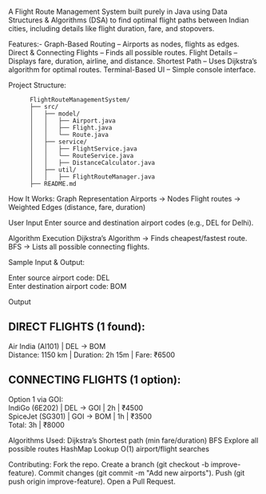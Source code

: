 A Flight Route Management System built purely in Java using Data Structures & Algorithms (DSA) to find optimal flight paths between Indian cities, including details like flight duration, fare, and stopovers.

Features:- Graph-Based Routing – Airports as nodes, flights as edges.
           Direct & Connecting Flights – Finds all possible routes.
           Flight Details – Displays fare, duration, airline, and distance.
           Shortest Path – Uses Dijkstra’s algorithm for optimal routes.
           Terminal-Based UI – Simple console interface.

Project Structure:

          FlightRouteManagementSystem/  
          ├── src/  
          │   ├── model/  
          │   │   ├── Airport.java  
          │   │   ├── Flight.java  
          │   │   └── Route.java  
          │   ├── service/  
          │   │   ├── FlightService.java  
          │   │   └── RouteService.java  
          │   │   ├── DistanceCalculator.java  
          │   ├── util/  
          │   │   ├── FlightRouteManager.java  
          ├── README.md  

How It Works:
Graph Representation
Airports → Nodes
Flight routes → Weighted Edges (distance, fare, duration)

User Input
Enter source and destination airport codes (e.g., DEL for Delhi).


Algorithm Execution
Dijkstra’s Algorithm → Finds cheapest/fastest route.
BFS → Lists all possible connecting flights.


Sample Input & Output:

Enter source airport code: DEL  
Enter destination airport code: BOM  

Output

DIRECT FLIGHTS (1 found):  
---------------------------------  
Air India (AI101) | DEL → BOM  
Distance: 1150 km | Duration: 2h 15m | Fare: ₹6500  

CONNECTING FLIGHTS (1 option):  
---------------------------------  
Option 1 via GOI:  
  IndiGo (6E202) | DEL → GOI | 2h | ₹4500  
  SpiceJet (SG301) | GOI → BOM | 1h | ₹3500  
  Total: 3h | ₹8000  


Algorithms Used:
Dijkstra’s	Shortest path (min fare/duration)
BFS	Explore all possible routes
HashMap Lookup	O(1) airport/flight searches

Contributing:
Fork the repo.
Create a branch (git checkout -b improve-feature).
Commit changes (git commit -m "Add new airports").
Push (git push origin improve-feature).
Open a Pull Request.
